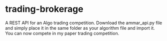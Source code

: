 # trading-brokerage
A REST API for an Algo trading competition. 
Download the ammar_api.py file and simply place it in the same folder as your algorithm file and import it. You can now compete in my paper trading competition.  

